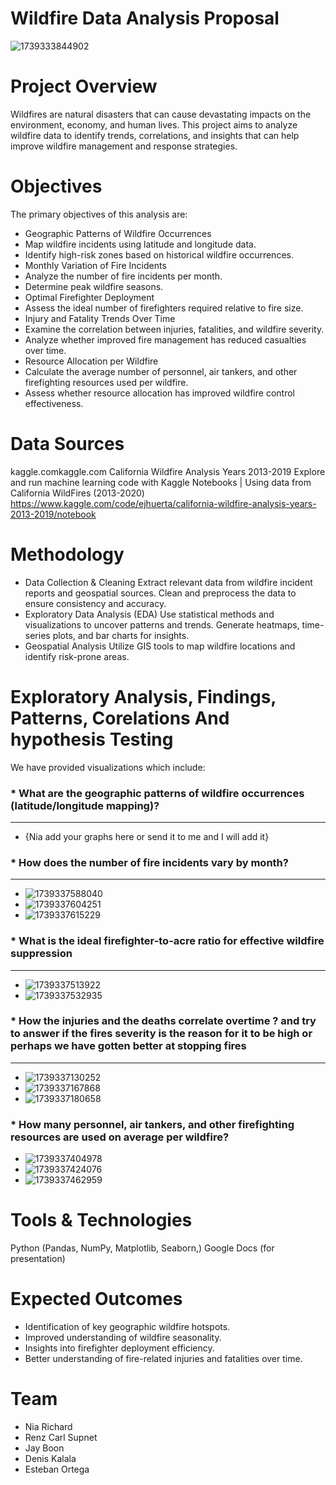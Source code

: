 # Wildfire Data Analysis Proposal

![1739333844902](image/README/1739333844902.png)

# Project Overview

Wildfires are natural disasters that can cause devastating impacts on the environment, economy, and human lives. This project aims to analyze wildfire data to identify trends, correlations, and insights that can help improve wildfire management and response strategies.

# Objectives

The primary objectives of this analysis are:

- Geographic Patterns of Wildfire Occurrences
- Map wildfire incidents using latitude and longitude data.
- Identify high-risk zones based on historical wildfire occurrences.
- Monthly Variation of Fire Incidents
- Analyze the number of fire incidents per month.
- Determine peak wildfire seasons.
- Optimal Firefighter Deployment
- Assess the ideal number of firefighters required relative to fire size.
- Injury and Fatality Trends Over Time
- Examine the correlation between injuries, fatalities, and wildfire severity.
- Analyze whether improved fire management has reduced casualties over time.
- Resource Allocation per Wildfire
- Calculate the average number of personnel, air tankers, and other firefighting resources used per wildfire.
- Assess whether resource allocation has improved wildfire control effectiveness.

# Data Sources

kaggle.comkaggle.com
California Wildfire Analysis Years 2013-2019
Explore and run machine learning code with Kaggle Notebooks | Using data from California WildFires (2013-2020)
https://www.kaggle.com/code/ejhuerta/california-wildfire-analysis-years-2013-2019/notebook

# Methodology

- Data Collection & Cleaning
  Extract relevant data from wildfire incident reports and geospatial sources.
  Clean and preprocess the data to ensure consistency and accuracy.
- Exploratory Data Analysis (EDA)
  Use statistical methods and visualizations to uncover patterns and trends.
  Generate heatmaps, time-series plots, and bar charts for insights.
- Geospatial Analysis
  Utilize GIS tools to map wildfire locations and identify risk-prone areas.

# Exploratory Analysis, Findings, Patterns, Corelations And hypothesis Testing

We have provided visualizations which include:

### * What are the geographic patterns of wildfire occurrences (latitude/longitude mapping)?

---

* {Nia add your graphs here or send it to me and I will add it}

### * How does the number of fire incidents vary by month?

---

* ![1739337588040](image/README/1739337588040.png)
* ![1739337604251](image/README/1739337604251.png)
* ![1739337615229](image/README/1739337615229.png)

### * What is the ideal firefighter-to-acre ratio for effective wildfire suppression

---

* ![1739337513922](image/README/1739337513922.png)
* ![1739337532935](image/README/1739337532935.png)

### * How the injuries and the deaths correlate overtime ? and try to answer if the fires severity is the reason for it to be high or perhaps we have gotten better at stopping fires

---

* ![1739337130252](image/README/1739337130252.png)
* ![1739337167868](image/README/1739337167868.png)
* ![1739337180658](image/README/1739337180658.png)

### * How many personnel, air tankers, and other firefighting resources are used on average per wildfire?

* ![1739337404978](image/README/1739337404978.png)
* ![1739337424076](image/README/1739337424076.png)
* ![1739337462959](image/README/1739337462959.png)

# Tools & Technologies

Python (Pandas, NumPy, Matplotlib, Seaborn,)
Google Docs (for presentation)

# Expected Outcomes

- Identification of key geographic wildfire hotspots.
- Improved understanding of wildfire seasonality.
- Insights into firefighter deployment efficiency.
- Better understanding of fire-related injuries and fatalities over time.

# Team

- Nia Richard
- Renz Carl Supnet
- Jay Boon
- Denis Kalala
- Esteban Ortega
